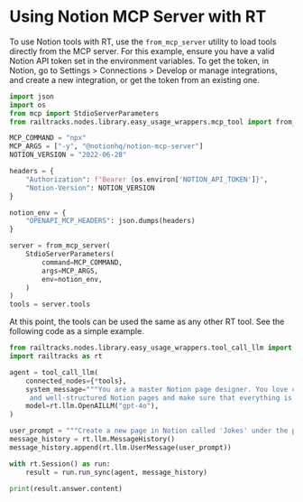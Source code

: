 # Using Notion MCP Server with RT

To use Notion tools with RT, use the `from_mcp_server` utility to load tools directly from the MCP server. For this example, ensure you have a valid Notion API token set in the environment variables. To get the token, in Notion, go to Settings > Connections > Develop or manage integrations, and create a new integration, or get the token from an existing one.

```python
import json
import os
from mcp import StdioServerParameters
from railtracks.nodes.library.easy_usage_wrappers.mcp_tool import from_mcp_server

MCP_COMMAND = "npx"
MCP_ARGS = ["-y", "@notionhq/notion-mcp-server"]
NOTION_VERSION = "2022-06-28"

headers = {
    "Authorization": f"Bearer {os.environ['NOTION_API_TOKEN']}",
    "Notion-Version": NOTION_VERSION
}

notion_env = {
    "OPENAPI_MCP_HEADERS": json.dumps(headers)
}

server = from_mcp_server(
    StdioServerParameters(
        command=MCP_COMMAND,
        args=MCP_ARGS,
        env=notion_env,
    )
)
tools = server.tools
```

At this point, the tools can be used the same as any other RT tool. See the following code as a simple example.

```python
from railtracks.nodes.library.easy_usage_wrappers.tool_call_llm import tool_call_llm
import railtracks as rt

agent = tool_call_llm(
    connected_nodes={*tools},
    system_message="""You are a master Notion page designer. You love creating beautiful
     and well-structured Notion pages and make sure that everything is correctly formatted.""",
    model=rt.llm.OpenAILLM("gpt-4o"),
)

user_prompt = """Create a new page in Notion called 'Jokes' under the parent page "Welcome to Notion!" with a small joke at the top of the page."""
message_history = rt.llm.MessageHistory()
message_history.append(rt.llm.UserMessage(user_prompt))

with rt.Session() as run:
    result = run.run_sync(agent, message_history)

print(result.answer.content)
```